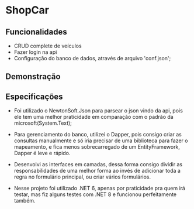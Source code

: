 
# ShopCar


## Funcionalidades

- CRUD complete de veículos
- Fazer login na api
- Configuração do banco de dados, através de arquivo 'conf.json';


## Demonstração



## Especificações

- Foi utilizado o NewtonSoft.Json para parsear o json vindo da api, pois ele tem uma melhor praticidade em comparação com o padrão da microsoft(System.Text);

- Para gerenciamento do banco, utilizei o Dapper, pois consigo criar as consultas manualmente e só iria precisar de uma biblioteca para fazer o mapeamento, e fica menos sobrecarregado de um EntityFramework, Dapper é leve e rápido.

- Desenvolvi as interfaces em camadas, dessa forma consigo dividir as responsabilidades de uma melhor forma ao invés de adicionar toda a regra no formulário principal, ou criar vários formulários.

- Nesse projeto foi utilizado .NET 6, apenas por praticidade pra quem irá testar, mas fiz alguns testes com .NET 8 e funcionou perfeitamente também.
